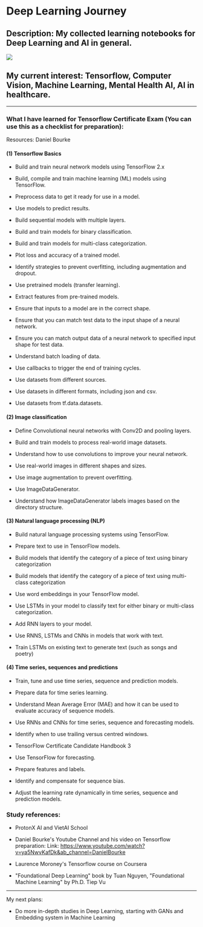 # Deep Learning Journey

## Description: My collected learning notebooks for Deep Learning and AI in general.

![](https://i.imgur.com/aClD7kB.png)

## My current interest: Tensorflow, Computer Vision, Machine Learning, Mental Health AI, AI in healthcare. 

---

### What I have learned for Tensorflow Certificate Exam (You can use this as a checklist for preparation): 

Resources: Daniel Bourke


#### **(1) Tensorflow Basics**
- Build and train neural network models using TensorFlow 2.x

- Build, compile and train machine learning (ML) models using TensorFlow.

- Preprocess data to get it ready for use in a model.
- Use models to predict results.

- Build sequential models with multiple layers.

- Build and train models for binary classification.

- Build and train models for multi-class categorization.

- Plot loss and accuracy of a trained model.

- Identify strategies to prevent overfitting, including augmentation and dropout.

- Use pretrained models (transfer learning).

- Extract features from pre-trained models.

- Ensure that inputs to a model are in the correct shape.

- Ensure that you can match test data to the input shape of a neural network.

- Ensure you can match output data of a neural network to specified input shape for test data.

- Understand batch loading of data.

- Use callbacks to trigger the end of training cycles.

- Use datasets from different sources.

- Use datasets in different formats, including json and csv.

- Use datasets from tf.data.datasets.


#### **(2) Image classification**

- Define Convolutional neural networks with Conv2D and pooling layers.

- Build and train models to process real-world image datasets.

- Understand how to use convolutions to improve your neural network.

- Use real-world images in different shapes and sizes.

- Use image augmentation to prevent overfitting.

- Use ImageDataGenerator.

- Understand how ImageDataGenerator labels images based on the directory structure.


#### **(3) Natural language processing (NLP)**
- Build natural language processing systems using TensorFlow.

- Prepare text to use in TensorFlow models.

- Build models that identify the category of a piece of text using binary categorization

- Build models that identify the category of a piece of text using multi-class categorization

- Use word embeddings in your TensorFlow model.

- Use LSTMs in your model to classify text for either binary or multi-class categorization.

- Add RNN layers to your model.

- Use RNNS, LSTMs and CNNs in models that work with text.

- Train LSTMs on existing text to generate text (such as songs and poetry)


#### **(4) Time series, sequences and predictions**

- Train, tune and use time series, sequence and prediction models.

- Prepare data for time series learning.

- Understand Mean Average Error (MAE) and how it can be used to evaluate accuracy of sequence models.

- Use RNNs and CNNs for time series, sequence and forecasting models.

- Identify when to use trailing versus centred windows.

- TensorFlow Certificate Candidate Handbook 3

- Use TensorFlow for forecasting.

- Prepare features and labels.

- Identify and compensate for sequence bias.

- Adjust the learning rate dynamically in time series, sequence and prediction models.



### Study references: 
- ProtonX AI and VietAI School
- Daniel Bourke's Youtube Channel and his video on Tensorflow preparation: 
Link: https://www.youtube.com/watch?v=ya5NwvKafDk&ab_channel=DanielBourke

- Laurence Moroney's Tensorflow course on Coursera
- "Foundational Deep Learning" book by Tuan Nguyen, "Foundational Machine Learning" by Ph.D. Tiep Vu 

---

My next plans: 
- Do more in-depth studies in Deep Learning, starting with GANs and Embedding system in Machine Learning



